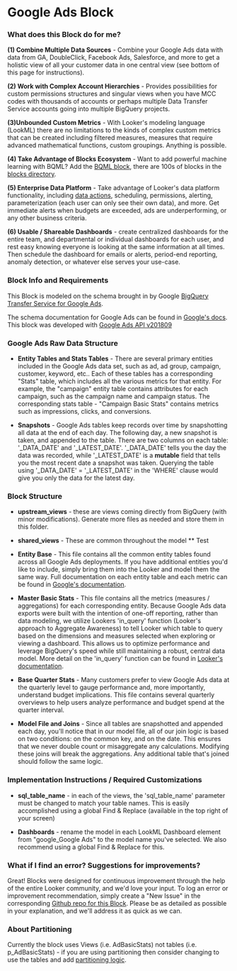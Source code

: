 # Google Ads Block
### What does this Block do for me?

**(1) Combine Multiple Data Sources** - Combine your Google Ads data with data from GA, DoubleClick, Facebook Ads, Salesforce, and more to get a holistic view of all your customer data in one central view (see bottom of this page for instructions).

**(2) Work with Complex Account Hierarchies** - Provides possibilities for custom permissions structures and singular views when you have MCC codes with thousands of accounts or perhaps multiple Data Transfer Service accounts going into multiple BigQuery projects.

**(3)Unbounded Custom Metrics** - With Looker's modeling language (LookML) there are no limitations to the kinds of complex custom metrics that can be created including filtered measures, measures that require advanced mathematical functions, custom groupings. Anything is possible.

**(4) Take Advantage of Blocks Ecosystem** - Want to add powerful machine learning with BQML? Add the [BQML block](https://looker.com/platform/blocks/source/bigquery-machine-learning-by-google), there are 100s of blocks in the [blocks directory](https://looker.com/platform/directory/home).

**(5) Enterprise Data Platform** - Take advantage of Looker's data platform functionality, including [data actions](https://looker.com/platform/actions), scheduling, permissions, alerting, parameterization (each user can only see their own data), and more. Get immediate alerts when budgets are exceeded, ads are underperforming, or any other business criteria.

**(6) Usable / Shareable Dashboards** - create centralized dashboards for the entire team, and departmental or individual dashboards for each user, and rest easy knowing everyone is looking at the same information at all times. Then schedule the dashboard for emails or alerts, period-end reporting, anomaly detection, or whatever else serves your use-case.

### Block Info and Requirements

This Block is modeled on the schema brought in by Google [BigQuery Transfer Service for Google Ads](https://cloud.google.com/bigquery-transfer/docs/adwords-transfer).

The schema documentation for Google Ads can be found in [Google's docs](https://developers.google.com/ads/api/docs/appendix/reports/). This block was developed with [Google Ads API v201809](https://developers.google.com/adwords/api/docs/appendix/reports/all-reports)

### Google Ads Raw Data Structure

* **Entity Tables and Stats Tables** - There are several primary entities included in the Google Ads data set, such as ad, ad group, campaign, customer, keyword, etc.. Each of these tables has a corresponding "Stats" table, which includes all the various metrics for that entity. For example, the "campaign" entity table contains attributes for each campaign, such as the campaign name and campaign status. The corresponding stats table - "Campaign Basic Stats" contains metrics such as impressions, clicks, and conversions.

* **Snapshots** - Google Ads tables keep records over time by snapshotting all data at the end of each day. The following day, a new snapshot is taken, and appended to the table. There are two columns on each table: '_DATA_DATE' and '_LATEST_DATE'. '_DATA_DATE' tells you the day the data was recorded, while '_LATEST_DATE' is a **mutable** field that tells you the most recent date a snapshot was taken. Querying the table using '_DATA_DATE' = '_LATEST_DATE' in the 'WHERE' clause would give you only the data for the latest day.

### Block Structure

* **upstream_views** - these are views coming directly from BigQuery (with minor modifications). Generate more files as needed and store them in this folder.
* **shared_views** - These are common throughout the model
** Test

* **Entity Base** - This file contains all the common entity tables found across all Google Ads deployments. If you have additional entities you'd like to include, simply bring them into the Looker and model them the same way. Full documentation on each entity table and each metric can be found in [Google's documentation](https://developers.google.com/adwords/api/docs/appendix/reports).

* **Master Basic Stats** - This file contains all the metrics (measures / aggregations) for each corresponding entity. Because Google Ads data exports were built with the intention of one-off reporting, rather than data modeling, we utilize Lookers 'in_query' function (Looker's approach to Aggregate Awareness) to tell Looker which table to query based on the dimensions and measures selected when exploring or viewing a dashboard. This allows us to optimize performance and leverage BigQuery's speed while still maintaining a robust, central data model. More detail on the 'in_query' function can be found in [Looker's documentation](https://discourse.looker.com/t/aggregate-awareness-using--in-query/6439).

* **Base Quarter Stats** - Many customers prefer to view Google Ads data at the quarterly level to gauge performance and, more importantly, understand budget implications. This file contains several quarterly overviews to help users analyze performance and budget spend at the quarter interval.

* **Model File and Joins** - Since all tables are snapshotted and appended each day, you'll notice that in our model file, all of our join logic is based on two conditions: on the common key, and on the date. This ensures that we never double count or misaggregate any calculations. Modifying these joins will break the aggregations. Any additional table that's joined should follow the same logic.

### Implementation Instructions / Required Customizations

* **sql_table_name** - in each of the views, the 'sql_table_name' parameter must be changed to match your table names. This is easily accomplished using a global Find & Replace (available in the top right of your screen)

* **Dashboards** - rename the model in each LookML Dashboard element from "google_Google Ads" to the model name you've selected. We also recommend using a global Find & Replace for this.

### What if I find an error? Suggestions for improvements?

Great! Blocks were designed for continuous improvement through the help of the entire Looker community, and we'd love your input. To log an error or improvement recommendation, simply create a "New Issue" in the corresponding [Github repo for this Block](https://github.com/llooker/google_adwords/issues). Please be as detailed as possible in your explanation, and we'll address it as quick as we can.

### About Partitioning

Currently the block uses Views (i.e. AdBasicStats) not tables (i.e. p_AdBasicStats) - if you are using partitioning then consider changing to use the tables and add [partitioning logic](https://discourse.looker.com/t/analytic-block-partitioned-date-filters-in-bigquery/4380).
